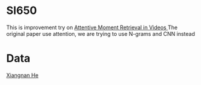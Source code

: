 # SI650

This is improvement try on [Attentive Moment Retrieval in Videos ](https://www.comp.nus.edu.sg/~xiangnan/papers/sigir18-video-retrieval.pdf)
The original paper use attention, we are trying to use N-grams and CNN instead

# Data
[Xiangnan He](https://sigir2018.wixsite.com/acrn)
